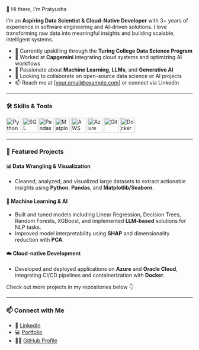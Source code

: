 👋 Hi there, I’m Pratyusha

I’m an **Aspiring Data Scientist & Cloud-Native Developer** with 3+ years of experience in software engineering and AI-driven solutions. I love transforming raw data into meaningful insights and building scalable, intelligent systems.

- 🔭 Currently upskilling through the **Turing College Data Science Program**  
- 💼 Worked at **Capgemini** integrating cloud systems and optimizing AI workflows  
- 🌱 Passionate about **Machine Learning**, **LLMs**, and **Generative AI**  
- 👯 Looking to collaborate on open-source data science or AI projects  
- 📫 Reach me at [your.email@example.com] or connect via LinkedIn

---

### 🛠️ Skills & Tools

<p align="left">
  <!-- Use icons from DevIcons or Shields.io -->
  <img src="https://cdn.jsdelivr.net/gh/devicons/devicon/icons/python/python-original.svg" alt="Python" width="40" height="40"/>
  <img src="https://cdn.jsdelivr.net/gh/devicons/devicon/icons/sqlalchemy/sqlalchemy-original.svg" alt="SQL" width="40" height="40"/>
  <img src="https://cdn.jsdelivr.net/gh/devicons/devicon/icons/pandas/pandas-original.svg" alt="Pandas" width="40" height="40"/>
  <img src="https://cdn.jsdelivr.net/gh/devicons/devicon/icons/matplotlib/matplotlib-original.svg" alt="Matplotlib" width="40" height="40"/>
  <img src="https://cdn.jsdelivr.net/gh/devicons/devicon/icons/aws/aws-original.svg" alt="AWS" width="40" height="40"/>
  <img src="https://cdn.jsdelivr.net/gh/devicons/devicon/icons/azure/azure-original.svg" alt="Azure" width="40" height="40"/>
  <img src="https://cdn.jsdelivr.net/gh/devicons/devicon/icons/git/git-original.svg" alt="Git" width="40" height="40"/>
  <img src="https://cdn.jsdelivr.net/gh/devicons/devicon/icons/docker/docker-original.svg" alt="Docker" width="40" height="40"/>
</p>

---

### 🚀 Featured Projects

#### **📊 Data Wrangling & Visualization**
- Cleaned, analyzed, and visualized large datasets to extract actionable insights using **Python**, **Pandas**, and **Matplotlib/Seaborn**.

#### **🤖 Machine Learning & AI**
- Built and tuned models including Linear Regression, Decision Trees, Random Forests, XGBoost, and implemented **LLM-based** solutions for NLP tasks.
- Improved model interpretability using **SHAP** and dimensionality reduction with **PCA**.

#### **☁️ Cloud-native Development**
- Developed and deployed applications on **Azure** and **Oracle Cloud**, integrating CI/CD pipelines and containerization with **Docker**.

Check out more projects in my repositories below 👇

---

### 📫 Connect with Me

- 🔗 [LinkedIn](https://www.linkedin.com/in/pratyushaduvvuri98/)  
- 💻 [Portfolio](https://master--pratyushaduvvuri.netlify.app/)  
- 🧑‍💻 [GitHub Profile](https://github.com/pratyusha1213)
